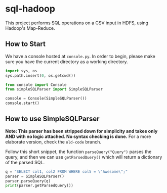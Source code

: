 # sql-hadoop
This project performs SQL operations on a CSV input in HDFS, using Hadoop's Map-Reduce. 

## How to Start
We have a console hosted at `console.py`. In order to begin, please make sure you have the current directory as a working directory.

```python
import sys, os
sys.path.insert(0, os.getcwd())

from console import Console
from simpleSQLParser import SimpleSQLParser

console = Console(SimpleSQLParser())
console.start()
```

## How to use SimpleSQLParser

**Note: This parser has been stripped down for simplicity and takes only AND with no logic attached. No syntax checking is done.** For a more elaborate version, check the `old-code` branch.

Follow this short snippet, the function `parseQuery("Query")` parses the query, and then we can use `getParsedQuery()` which will return a dictionary of the parsed SQL.

```python
q = "SELECT col1, col2 FROM WHERE col5 = \"Awesome\";"
parser = SimpleSQLParser()
parser.parseQuery(q)
print(parser.getParsedQuery())
```

